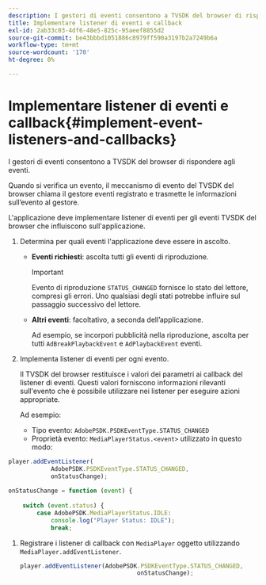 ```yaml
---
description: I gestori di eventi consentono a TVSDK del browser di rispondere agli eventi.
title: Implementare listener di eventi e callback
exl-id: 2ab33c03-4df6-48e5-825c-95aeef8855d2
source-git-commit: be43bbbd1051886c8979ff590a3197b2a7249b6a
workflow-type: tm+mt
source-wordcount: '170'
ht-degree: 0%

---
```


# Implementare listener di eventi e callback{#implement-event-listeners-and-callbacks}

I gestori di eventi consentono a TVSDK del browser di rispondere agli eventi.

Quando si verifica un evento, il meccanismo di evento del TVSDK del browser chiama il gestore eventi registrato e trasmette le informazioni sull’evento al gestore.

L&#39;applicazione deve implementare listener di eventi per gli eventi TVSDK del browser che influiscono sull&#39;applicazione.

1. Determina per quali eventi l&#39;applicazione deve essere in ascolto.

   * **Eventi richiesti**: ascolta tutti gli eventi di riproduzione.

      >[!IMPORTANT]
      >
      >Evento di riproduzione `STATUS_CHANGED` fornisce lo stato del lettore, compresi gli errori. Uno qualsiasi degli stati potrebbe influire sul passaggio successivo del lettore.

   * **Altri eventi**: facoltativo, a seconda dell’applicazione.

      Ad esempio, se incorpori pubblicità nella riproduzione, ascolta per tutti `AdBreakPlaybackEvent` e `AdPlaybackEvent` eventi.

1. Implementa listener di eventi per ogni evento.

   Il TVSDK del browser restituisce i valori dei parametri ai callback del listener di eventi. Questi valori forniscono informazioni rilevanti sull&#39;evento che è possibile utilizzare nei listener per eseguire azioni appropriate.

   Ad esempio:

   * Tipo evento: `AdobePSDK.PSDKEventType.STATUS_CHANGED`
   * Proprietà evento: `MediaPlayerStatus.<event>` utilizzato in questo modo:

```js
player.addEventListener( 
            AdobePSDK.PSDKEventType.STATUS_CHANGED,  
            onStatusChange); 
 
onStatusChange = function (event) { 
 
    switch (event.status) { 
        case AdobePSDK.MediaPlayerStatus.IDLE: 
            console.log("Player Status: IDLE"); 
            break;
```

1. Registrare i listener di callback con `MediaPlayer` oggetto utilizzando `MediaPlayer.addEventListener`.

   ```js
   player.addEventListener(AdobePSDK.PSDKEventType.STATUS_CHANGED,  
                                    onStatusChange);
   ```
